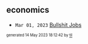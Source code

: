 ## economics


* <code>Mar 01, 2023</code> [Bullshit Jobs](2023-03-01T21-54-01-bullshit-jobs.md)

<sup><sub>generated 14 May 2023 18:12:42 by <a href='https://github.com/senorprogrammer/til'>til</a></sub></sup>
